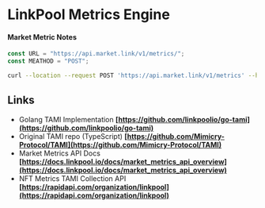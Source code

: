 # LinkPool Metrics Engine

#### Market Metric Notes

```javascript
const URL = "https://api.market.link/v1/metrics/";
const MEATHOD = "POST";
```

```bash
curl --location --request POST 'https://api.market.link/v1/metrics' --header 'Content-Type: text/plain' --data-raw 'SELECT sum(link_reward_sum) as value FROM node_aggregates_by_1d WHERE interval >= now() - interval '\''7 days'\'';'
```

## Links

- Golang TAMI Implementation **[https://github.com/linkpoolio/go-tami](https://github.com/linkpoolio/go-tami)**
- Original TAMI repo (TypeScript) **[https://github.com/Mimicry-Protocol/TAMI](https://github.com/Mimicry-Protocol/TAMI)**
- Market Metrics API Docs **[https://docs.linkpool.io/docs/market_metrics_api_overview](https://docs.linkpool.io/docs/market_metrics_api_overview)**
- NFT Metrics TAMI Collection API **[https://rapidapi.com/organization/linkpool](https://rapidapi.com/organization/linkpool)**
